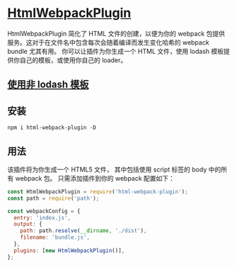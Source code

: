 # [HtmlWebpackPlugin](https://github.com/jantimon/html-webpack-plugin)

HtmlWebpackPlugin 简化了 HTML 文件的创建，以便为你的 webpack 包提供服务。这对于在文件名中包含每次会随着编译而发生变化哈希的 webpack bundle 尤其有用。 你可以让插件为你生成一个 HTML 文件，使用 lodash 模板提供你自己的模板，或使用你自己的 loader。

## [使用非 lodash 模板](https://github.com/jantimon/html-webpack-plugin/blob/master/docs/template-option.md)

## 安装

```
npm i html-webpack-plugin -D
```

## 用法

该插件将为你生成一个 HTML5 文件， 其中包括使用 script 标签的 body 中的所有 webpack 包。 只需添加插件到你的 webpack 配置如下：

```javascript
const HtmlWebpackPlugin = require('html-webpack-plugin');
const path = require('path');

const webpackConfig = {
  entry: 'index.js',
  output: {
    path: path.resolve(__dirname, './dist'),
    filename: 'bundle.js',
  },
  plugins: [new HtmlWebpackPlugin()],
};
```
